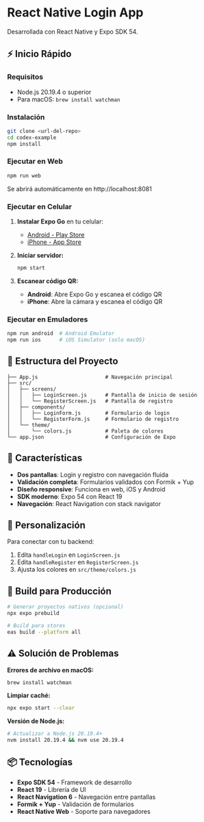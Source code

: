 # React Native Login App

Desarrollada con React Native y Expo SDK 54.

## ⚡ Inicio Rápido

### Requisitos
- Node.js 20.19.4 o superior
- Para macOS: `brew install watchman`

### Instalación
```bash
git clone <url-del-repo>
cd codex-example
npm install
```

### Ejecutar en Web
```bash
npm run web
```
Se abrirá automáticamente en http://localhost:8081

### Ejecutar en Celular
1. **Instalar Expo Go** en tu celular:
   - [Android - Play Store](https://play.google.com/store/apps/details?id=host.exp.exponent)
   - [iPhone - App Store](https://apps.apple.com/app/expo-go/id982107779)

2. **Iniciar servidor:**
   ```bash
   npm start
   ```

3. **Escanear código QR:**
   - **Android**: Abre Expo Go y escanea el código QR
   - **iPhone**: Abre la cámara y escanea el código QR

### Ejecutar en Emuladores
```bash
npm run android  # Android Emulator
npm run ios      # iOS Simulator (solo macOS)
```

## 📁 Estructura del Proyecto

```
├── App.js                      # Navegación principal
├── src/
│   ├── screens/
│   │   ├── LoginScreen.js      # Pantalla de inicio de sesión
│   │   └── RegisterScreen.js   # Pantalla de registro
│   ├── components/
│   │   ├── LoginForm.js        # Formulario de login
│   │   └── RegisterForm.js     # Formulario de registro
│   └── theme/
│       └── colors.js           # Paleta de colores
└── app.json                    # Configuración de Expo
```

## 🎨 Características

- **Dos pantallas**: Login y registro con navegación fluida
- **Validación completa**: Formularios validados con Formik + Yup
- **Diseño responsive**: Funciona en web, iOS y Android
- **SDK moderno**: Expo 54 con React 19
- **Navegación**: React Navigation con stack navigator

## 🔧 Personalización

Para conectar con tu backend:
1. Edita `handleLogin` en `LoginScreen.js` 
2. Edita `handleRegister` en `RegisterScreen.js`
3. Ajusta los colores en `src/theme/colors.js`

## 🚀 Build para Producción

```bash
# Generar proyectos nativos (opcional)
npx expo prebuild

# Build para stores
eas build --platform all
```

## ⚠️ Solución de Problemas

**Errores de archivo en macOS:**
```bash
brew install watchman
```

**Limpiar caché:**
```bash
npx expo start --clear
```

**Versión de Node.js:**
```bash
# Actualizar a Node.js 20.19.4+
nvm install 20.19.4 && nvm use 20.19.4
```

## 📦 Tecnologías

- **Expo SDK 54** - Framework de desarrollo
- **React 19** - Librería de UI
- **React Navigation 6** - Navegación entre pantallas  
- **Formik + Yup** - Validación de formularios
- **React Native Web** - Soporte para navegadores

